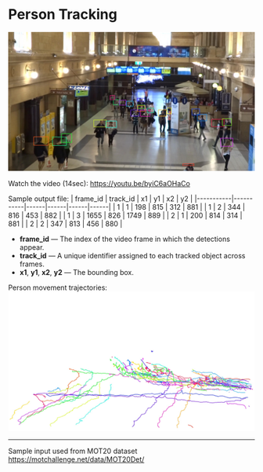 # Person Tracking

![My image](BB/000001.jpg)

Watch the video (14sec): https://youtu.be/byiC6aOHaCo

Sample output file:
| frame_id | track_id |  x1  |  y1  |  x2  |  y2  |
|-----------|-----------|------|------|------|------|
| 1 | 1 | 198 | 815 | 312 | 881 |
| 1 | 2 | 344 | 816 | 453 | 882 |
| 1 | 3 | 1655 | 826 | 1749 | 889 |
| 2 | 1 | 200 | 814 | 314 | 881 |
| 2 | 2 | 347 | 813 | 456 | 880 |

- **frame_id** — The index of the video frame in which the detections appear.  
- **track_id** — A unique identifier assigned to each tracked object across frames.  
- **x1**, **y1**, **x2**, **y2** — The bounding box.  


Person movement trajectories:
![Trajectories](trajectories.jpg)

-------------
Sample input used from MOT20 dataset https://motchallenge.net/data/MOT20Det/

